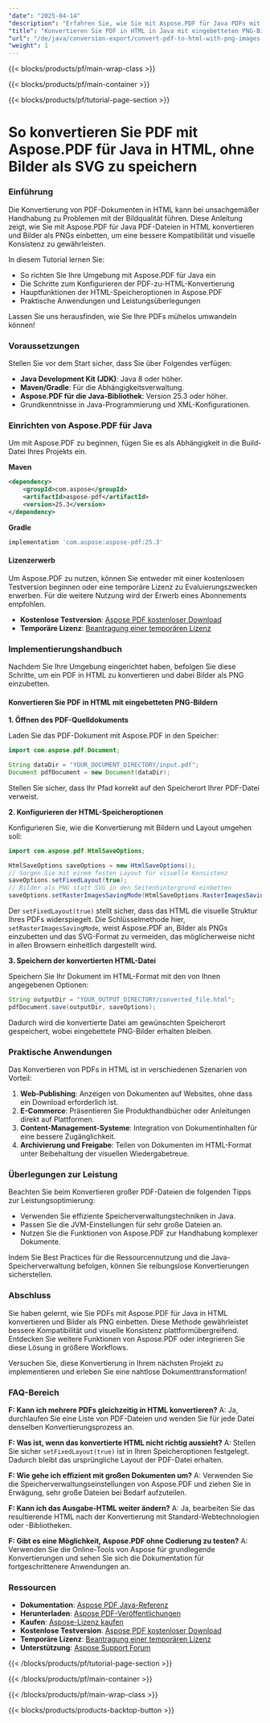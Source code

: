 ```yaml
---
"date": "2025-04-14"
"description": "Erfahren Sie, wie Sie mit Aspose.PDF für Java PDFs mit eingebetteten PNG-Bildern in das HTML-Format konvertieren und so hochwertige Grafiken und plattformübergreifende Kompatibilität gewährleisten."
"title": "Konvertieren Sie PDF in HTML in Java mit eingebetteten PNG-Bildern mit Aspose.PDF"
"url": "/de/java/conversion-export/convert-pdf-to-html-with-png-images-java/"
"weight": 1
---
```


{{< blocks/products/pf/main-wrap-class >}}

{{< blocks/products/pf/main-container >}}

{{< blocks/products/pf/tutorial-page-section >}}
# So konvertieren Sie PDF mit Aspose.PDF für Java in HTML, ohne Bilder als SVG zu speichern

### Einführung

Die Konvertierung von PDF-Dokumenten in HTML kann bei unsachgemäßer Handhabung zu Problemen mit der Bildqualität führen. Diese Anleitung zeigt, wie Sie mit Aspose.PDF für Java PDF-Dateien in HTML konvertieren und Bilder als PNGs einbetten, um eine bessere Kompatibilität und visuelle Konsistenz zu gewährleisten.

In diesem Tutorial lernen Sie:
- So richten Sie Ihre Umgebung mit Aspose.PDF für Java ein
- Die Schritte zum Konfigurieren der PDF-zu-HTML-Konvertierung
- Hauptfunktionen der HTML-Speicheroptionen in Aspose.PDF
- Praktische Anwendungen und Leistungsüberlegungen

Lassen Sie uns herausfinden, wie Sie Ihre PDFs mühelos umwandeln können!

### Voraussetzungen

Stellen Sie vor dem Start sicher, dass Sie über Folgendes verfügen:
- **Java Development Kit (JDK)**: Java 8 oder höher.
- **Maven/Gradle**: Für die Abhängigkeitsverwaltung.
- **Aspose.PDF für die Java-Bibliothek**: Version 25.3 oder höher.
- Grundkenntnisse in Java-Programmierung und XML-Konfigurationen.

### Einrichten von Aspose.PDF für Java

Um mit Aspose.PDF zu beginnen, fügen Sie es als Abhängigkeit in die Build-Datei Ihres Projekts ein.

**Maven**
```xml
<dependency>
    <groupId>com.aspose</groupId>
    <artifactId>aspose-pdf</artifactId>
    <version>25.3</version>
</dependency>
```

**Gradle**
```gradle
implementation 'com.aspose:aspose-pdf:25.3'
```

#### Lizenzerwerb

Um Aspose.PDF zu nutzen, können Sie entweder mit einer kostenlosen Testversion beginnen oder eine temporäre Lizenz zu Evaluierungszwecken erwerben. Für die weitere Nutzung wird der Erwerb eines Abonnements empfohlen.

- **Kostenlose Testversion**: [Aspose PDF kostenloser Download](https://releases.aspose.com/pdf/java/)
- **Temporäre Lizenz**: [Beantragung einer temporären Lizenz](https://purchase.aspose.com/temporary-license/)

### Implementierungshandbuch

Nachdem Sie Ihre Umgebung eingerichtet haben, befolgen Sie diese Schritte, um ein PDF in HTML zu konvertieren und dabei Bilder als PNG einzubetten.

#### Konvertieren Sie PDF in HTML mit eingebetteten PNG-Bildern

**1. Öffnen des PDF-Quelldokuments**

Laden Sie das PDF-Dokument mit Aspose.PDF in den Speicher:
```java
import com.aspose.pdf.Document;

String dataDir = "YOUR_DOCUMENT_DIRECTORY/input.pdf";
Document pdfDocument = new Document(dataDir);
```
Stellen Sie sicher, dass Ihr Pfad korrekt auf den Speicherort Ihrer PDF-Datei verweist.

**2. Konfigurieren der HTML-Speicheroptionen**

Konfigurieren Sie, wie die Konvertierung mit Bildern und Layout umgehen soll:
```java
import com.aspose.pdf.HtmlSaveOptions;

HtmlSaveOptions saveOptions = new HtmlSaveOptions();
// Sorgen Sie mit einem festen Layout für visuelle Konsistenz
saveOptions.setFixedLayout(true);
// Bilder als PNG statt SVG in den Seitenhintergrund einbetten
saveOptions.setRasterImagesSavingMode(HtmlSaveOptions.RasterImagesSavingModes.AsEmbeddedPartsOfPngPageBackground);
```
Der `setFixedLayout(true)` stellt sicher, dass das HTML die visuelle Struktur Ihres PDFs widerspiegelt. Die Schlüsselmethode hier, `setRasterImagesSavingMode`, weist Aspose.PDF an, Bilder als PNGs einzubetten und das SVG-Format zu vermeiden, das möglicherweise nicht in allen Browsern einheitlich dargestellt wird.

**3. Speichern der konvertierten HTML-Datei**

Speichern Sie Ihr Dokument im HTML-Format mit den von Ihnen angegebenen Optionen:
```java
String outputDir = "YOUR_OUTPUT_DIRECTORY/converted_file.html";
pdfDocument.save(outputDir, saveOptions);
```
Dadurch wird die konvertierte Datei am gewünschten Speicherort gespeichert, wobei eingebettete PNG-Bilder erhalten bleiben.

### Praktische Anwendungen

Das Konvertieren von PDFs in HTML ist in verschiedenen Szenarien von Vorteil:
1. **Web-Publishing**: Anzeigen von Dokumenten auf Websites, ohne dass ein Download erforderlich ist.
2. **E-Commerce**: Präsentieren Sie Produkthandbücher oder Anleitungen direkt auf Plattformen.
3. **Content-Management-Systeme**: Integration von Dokumentinhalten für eine bessere Zugänglichkeit.
4. **Archivierung und Freigabe**: Teilen von Dokumenten im HTML-Format unter Beibehaltung der visuellen Wiedergabetreue.

### Überlegungen zur Leistung

Beachten Sie beim Konvertieren großer PDF-Dateien die folgenden Tipps zur Leistungsoptimierung:
- Verwenden Sie effiziente Speicherverwaltungstechniken in Java.
- Passen Sie die JVM-Einstellungen für sehr große Dateien an.
- Nutzen Sie die Funktionen von Aspose.PDF zur Handhabung komplexer Dokumente.

Indem Sie Best Practices für die Ressourcennutzung und die Java-Speicherverwaltung befolgen, können Sie reibungslose Konvertierungen sicherstellen.

### Abschluss

Sie haben gelernt, wie Sie PDFs mit Aspose.PDF für Java in HTML konvertieren und Bilder als PNG einbetten. Diese Methode gewährleistet bessere Kompatibilität und visuelle Konsistenz plattformübergreifend. Entdecken Sie weitere Funktionen von Aspose.PDF oder integrieren Sie diese Lösung in größere Workflows.

Versuchen Sie, diese Konvertierung in Ihrem nächsten Projekt zu implementieren und erleben Sie eine nahtlose Dokumenttransformation!

### FAQ-Bereich

**F: Kann ich mehrere PDFs gleichzeitig in HTML konvertieren?**
A: Ja, durchlaufen Sie eine Liste von PDF-Dateien und wenden Sie für jede Datei denselben Konvertierungsprozess an.

**F: Was ist, wenn das konvertierte HTML nicht richtig aussieht?**
A: Stellen Sie sicher `setFixedLayout(true)` ist in Ihren Speicheroptionen festgelegt. Dadurch bleibt das ursprüngliche Layout der PDF-Datei erhalten.

**F: Wie gehe ich effizient mit großen Dokumenten um?**
A: Verwenden Sie die Speicherverwaltungseinstellungen von Aspose.PDF und ziehen Sie in Erwägung, sehr große Dateien bei Bedarf aufzuteilen.

**F: Kann ich das Ausgabe-HTML weiter ändern?**
A: Ja, bearbeiten Sie das resultierende HTML nach der Konvertierung mit Standard-Webtechnologien oder -Bibliotheken.

**F: Gibt es eine Möglichkeit, Aspose.PDF ohne Codierung zu testen?**
A: Verwenden Sie die Online-Tools von Aspose für grundlegende Konvertierungen und sehen Sie sich die Dokumentation für fortgeschrittenere Anwendungen an.

### Ressourcen
- **Dokumentation**: [Aspose PDF Java-Referenz](https://reference.aspose.com/pdf/java/)
- **Herunterladen**: [Aspose PDF-Veröffentlichungen](https://releases.aspose.com/pdf/java/)
- **Kaufen**: [Aspose-Lizenz kaufen](https://purchase.aspose.com/buy)
- **Kostenlose Testversion**: [Aspose PDF kostenloser Download](https://releases.aspose.com/pdf/java/)
- **Temporäre Lizenz**: [Beantragung einer temporären Lizenz](https://purchase.aspose.com/temporary-license/)
- **Unterstützung**: [Aspose Support Forum](https://forum.aspose.com/c/pdf/10)

{{< /blocks/products/pf/tutorial-page-section >}}

{{< /blocks/products/pf/main-container >}}

{{< /blocks/products/pf/main-wrap-class >}}

{{< blocks/products/products-backtop-button >}}